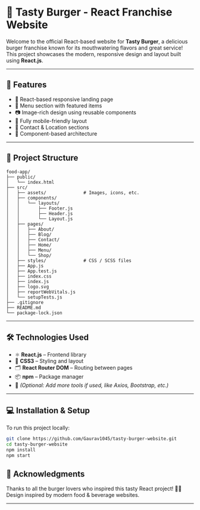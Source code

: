 # 🍔 Tasty Burger - React Franchise Website

Welcome to the official React-based website for **Tasty Burger**, a delicious burger franchise known for its mouthwatering flavors and great service! This project showcases the modern, responsive design and layout built using **React.js**.

---

## 📌 Features

- 🧾 React-based responsive landing page
- 🍟 Menu section with featured items
- 📷 Image-rich design using reusable components
- 📱 Fully mobile-friendly layout
- 📍 Contact & Location sections
- 🧩 Component-based architecture

---

## 📁 Project Structure

```
food-app/
├── public/
│   └── index.html
├── src/
│   ├── assets/              # Images, icons, etc.
│   ├── components/
│   │   └── layouts/
│   │       ├── Footer.js
│   │       ├── Header.js
│   │       └── Layout.js
│   ├── pages/
│   │   ├── About/
│   │   ├── Blog/
│   │   ├── Contact/
│   │   ├── Home/
│   │   ├── Menu/
│   │   └── Shop/
│   ├── styles/              # CSS / SCSS files
│   ├── App.js
│   ├── App.test.js
│   ├── index.css
│   ├── index.js
│   ├── logo.svg
│   ├── reportWebVitals.js
│   └── setupTests.js
├── .gitignore
├── README.md
└── package-lock.json
```

---

## 🛠️ Technologies Used

- ⚛️ **React.js** – Frontend library
- 🎨 **CSS3** – Styling and layout
- 🗂️ **React Router DOM** – Routing between pages
- 📦 **npm** – Package manager
- 🔧 *(Optional: Add more tools if used, like Axios, Bootstrap, etc.)*

---

## 💻 Installation & Setup

To run this project locally:

```bash
git clone https://github.com/Gaurav1045/tasty-burger-website.git
cd tasty-burger-website
npm install
npm start
```

## 🙌 Acknowledgments

Thanks to all the burger lovers who inspired this tasty React project! 🍔🔥  
Design inspired by modern food & beverage websites.

---
